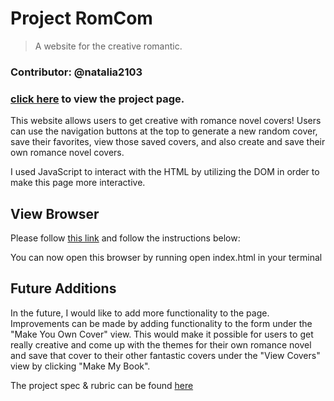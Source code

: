 # Project RomCom
> A website for the creative romantic.


### Contributor: @natalia2103
### [click here](https://github.com/natalia2103/romcom.git) to view the project page.




This website allows users to get creative with romance novel covers! Users can use the navigation buttons at the top to generate a new random cover, save their favorites, view those saved covers, and also create and save their own romance novel covers.

I used JavaScript to interact with the HTML by utilizing the DOM in order to make this page more interactive.

View Browser
-------------

Please follow [this link](https://github.com/natalia2103/romcom.git) and follow the instructions below:
  


You can now open this browser by running open index.html in your terminal

Future Additions
--------------------

In the future, I would like to add more functionality to the page. Improvements can be made by adding functionality to the form under the "Make You Own Cover" view. This would make it possible for users to get really creative and come up with the themes for their own romance novel and save that cover to their other fantastic covers under the "View Covers" view by clicking "Make My Book".


The project spec & rubric can be found [here](https://frontend.turing.io/projects/module-1/romcom-pair.html)
